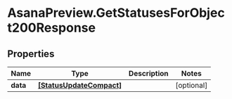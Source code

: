 # AsanaPreview.GetStatusesForObject200Response

## Properties

Name | Type | Description | Notes
------------ | ------------- | ------------- | -------------
**data** | [**[StatusUpdateCompact]**](StatusUpdateCompact.md) |  | [optional] 


